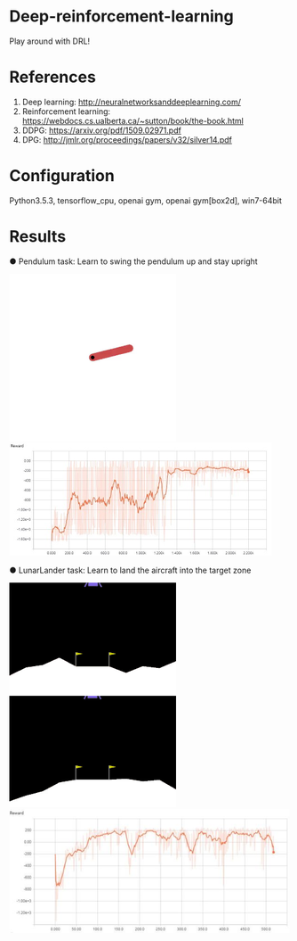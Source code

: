 # Deep-reinforcement-learning
Play around with DRL!

# References
1. Deep learning: http://neuralnetworksanddeeplearning.com/
2. Reinforcement learning: https://webdocs.cs.ualberta.ca/~sutton/book/the-book.html
3. DDPG: https://arxiv.org/pdf/1509.02971.pdf
4. DPG: http://jmlr.org/proceedings/papers/v32/silver14.pdf

# Configuration
Python3.5.3, tensorflow_cpu, openai gym, openai gym[box2d], win7-64bit

# Results
● Pendulum task: Learn to swing the pendulum up and stay upright

![image](https://raw.githubusercontent.com/hoopwoop/Deep-reinforcement-learning/ddpg1/screenshots/episode_2000.gif)
![image](https://raw.githubusercontent.com/hoopwoop/Deep-reinforcement-learning/ddpg1/screenshots/result_rewards.JPG)


● LunarLander task: Learn to land the aircraft into the target zone

![image](https://raw.githubusercontent.com/hoopwoop/Deep-reinforcement-learning/ddpg1/screenshots/train.gif)
![image](https://raw.githubusercontent.com/hoopwoop/Deep-reinforcement-learning/ddpg1/screenshots/land.gif)
![image](https://raw.githubusercontent.com/hoopwoop/Deep-reinforcement-learning/ddpg1/screenshots/lunarlandercontinuous-v2_result_reward.JPG)
